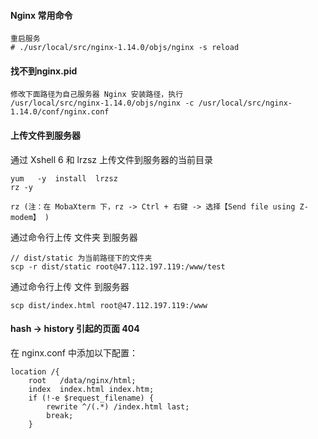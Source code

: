 #### Nginx 常用命令
```
重启服务
# ./usr/local/src/nginx-1.14.0/objs/nginx -s reload
```

#### 找不到nginx.pid
```
修改下面路径为自己服务器 Nginx 安装路径，执行
/usr/local/src/nginx-1.14.0/objs/nginx -c /usr/local/src/nginx-1.14.0/conf/nginx.conf
```

#### 上传文件到服务器
通过 Xshell 6 和 lrzsz 上传文件到服务器的当前目录
```
yum   -y  install  lrzsz
rz -y

rz (注：在 MobaXterm 下，rz -> Ctrl + 右键 -> 选择【Send file using Z-modem】 )
```

通过命令行上传 文件夹 到服务器
```
// dist/static 为当前路径下的文件夹
scp -r dist/static root@47.112.197.119:/www/test
```

通过命令行上传 文件 到服务器
```
scp dist/index.html root@47.112.197.119:/www
```

#### hash -> history 引起的页面 404
在 nginx.conf 中添加以下配置：
```
location /{
    root   /data/nginx/html;
    index  index.html index.htm;
    if (!-e $request_filename) {
        rewrite ^/(.*) /index.html last;
        break;
    }
```
